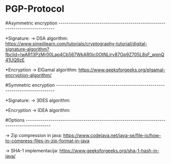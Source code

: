 # PGP-Protocol

#Asymmetric encryption ----------------------------------------------------------------------------

*Signature:
-> DSA algorithm: https://www.simplilearn.com/tutorials/cryptography-tutorial/digital-signature-algorithm?fbclid=IwAR13PzMr00Lap4Cb567WkAR0ic0OtNLirv87Op9Z705L8sF_wpnQ41UQ9zE

*Encryption
-> ElGamal algorithm: https://www.geeksforgeeks.org/elgamal-encryption-algorithm/

#Symmetric encryption -----------------------------------------------------------------------------

*Signature:
-> 3DES algorithm:

*Encryption
-> IDEA algorithm: 

#Options ------------------------------------------------------------------------------------------

-> Zip compression in java: https://www.codejava.net/java-se/file-io/how-to-compress-files-in-zip-format-in-java

-> SHA-1 implementacija: https://www.geeksforgeeks.org/sha-1-hash-in-java/
